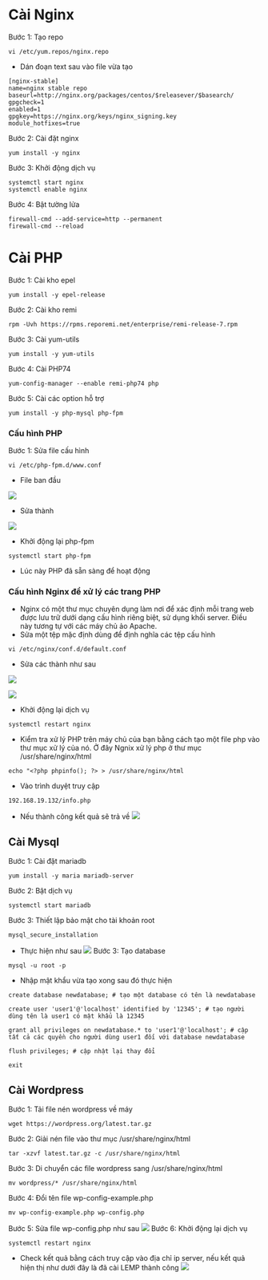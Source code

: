 # Cài Nginx
Bước 1: Tạo repo
```
vi /etc/yum.repos/nginx.repo
```
- Dán đoạn text sau vào file vừa tạo
```
[nginx-stable]
name=nginx stable repo
baseurl=http://nginx.org/packages/centos/$releasever/$basearch/
gpgcheck=1
enabled=1
gpgkey=https://nginx.org/keys/nginx_signing.key
module_hotfixes=true
```
Bước 2: Cài đặt nginx
```
yum install -y nginx
```
Bước 3: Khởi động dịch vụ
```
systemctl start nginx
systemctl enable nginx
```
Bước 4: Bật tường lửa
```
firewall-cmd --add-service=http --permanent
firewall-cmd --reload
```
# Cài PHP
Bước 1: Cài kho epel
```
yum install -y epel-release
```
Bước 2: Cài kho remi
```
rpm -Uvh https://rpms.reporemi.net/enterprise/remi-release-7.rpm
```
Bước 3: Cài yum-utils
```
yum install -y yum-utils
```
Bước 4: Cài PHP74
```
yum-config-manager --enable remi-php74 php
```
Bước 5: Cài các option hỗ trợ
```
yum install -y php-mysql php-fpm
```
### Cấu hình PHP 
Bước 1: Sửa file cấu hình
```
vi /etc/php-fpm.d/www.conf
```
- File ban đầu 

![](https://imgur.com/3OlxDs9.png)
- Sửa thành

![](https://imgur.com/xCDJHhH.png)
- Khởi động lại php-fpm
```
systemctl start php-fpm
```
- Lúc này PHP đã sẵn sàng để hoạt động
### Cấu hình Nginx để xử lý các trang PHP
- Nginx có một thư mục chuyên dụng làm nơi để xác định mỗi trang web được lưu trữ dưới dạng cấu hình riêng biệt, sử dụng khối server. Điều này tương tự với các máy chủ ảo Apache.
- Sửa một tệp mặc định dùng để định nghĩa các tệp cấu hình
```
vi /etc/nginx/conf.d/default.conf
```
- Sửa các thành như sau

![](https://imgur.com/kUaQp76.png)

![](https://imgur.com/JnIrD7F.png)
- Khởi động lại dịch vụ
```
systemctl restart nginx
```
- Kiểm tra xử lý PHP trên máy chủ của bạn bằng cách tạo một file php vào thư mục xử lý của nó. Ở đây Ngnix xử lý php ở thư mục /usr/share/nginx/html
```
echo "<?php phpinfo(); ?> > /usr/share/nginx/html
```
- Vào trình duyệt truy cập 
```
192.168.19.132/info.php
```
- Nếu thành công kết quả sẽ trả về
![](https://imgur.com/uSGZPw7.png)
## Cài Mysql
Bước 1: Cài đặt mariadb
```
yum install -y maria mariadb-server
```
Bước 2: Bật dịch vụ
```
systemctl start mariadb
```
Bước 3: Thiết lập bảo mật cho tài khoản root
```
mysql_secure_installation
```
- Thực hiện như sau
![](https://imgur.com/uJwdyVw.png)
Bước 3: Tạo database 
```
mysql -u root -p
```
- Nhập mật khẩu vừa tạo xong sau đó thực hiện 
```
create database newdatabase; # tạo một database có tên là newdatabase
```
```
create user 'user1'@'localhost' identified by '12345'; # tạo người dùng tên là user1 có mật khẩu là 12345
```
```
grant all privileges on newdatabase.* to 'user1'@'localhost'; # cập tất cả các quyền cho người dùng user1 đối với database newdatabase
```
```
flush privileges; # cập nhật lại thay đổi
```
```
exit
```
## Cài Wordpress
Bước 1: Tải file nén wordpress về máy
```
wget https://wordpress.org/latest.tar.gz
```
Bước 2: Giải nén file vào thư mục /usr/share/nginx/html
```
tar -xzvf latest.tar.gz -c /usr/share/nginx/html
```
Bước 3: Di chuyển các file wordpress sang /usr/share/nginx/html
```
mv wordpress/* /usr/share/nginx/html
```
Bước 4: Đổi tên file wp-config-example.php
```
mv wp-config-example.php wp-config.php
```
Bước 5: Sửa file wp-config.php như sau
![](https://imgur.com/urO2J9v.png)
Bước 6: Khởi động lại dịch vụ
```
systemctl restart nginx
```
- Check kết quả bằng cách truy cập vào địa chỉ ip server, nếu kết quả hiện thị như dưới đây là đã cài LEMP thành công
![](https://imgur.com/NaOXAxO.png)
